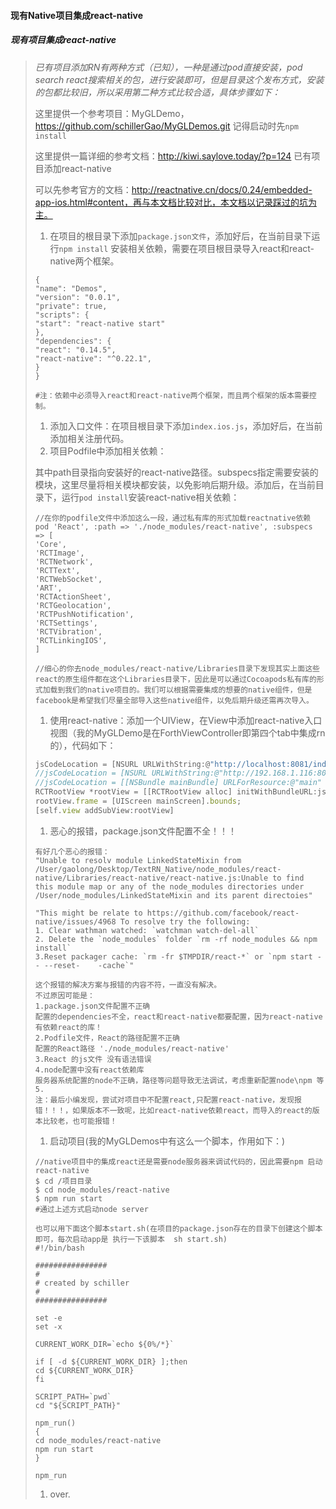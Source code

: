 #### 现有Native项目集成react-native

##### 现有项目集成react-native

> *已有项目添加RN有两种方式（已知），一种是通过pod直接安装，pod search react搜索相关的包，进行安装即可，但是目录这个发布方式，安装的包都比较旧，所以采用第二种方式比较合适，具体步骤如下：*
>
> 这里提供一个参考项目：MyGLDemo，https://github.com/schillerGao/MyGLDemos.git  记得启动时先`npm install`
>
> 这里提供一篇详细的参考文档：http://kiwi.saylove.today/?p=124 已有项目添加react-native
>
> 可以先参考官方的文档：http://reactnative.cn/docs/0.24/embedded-app-ios.html#content，再与本文档比较对比，本文档以记录踩过的坑为主。
>
> 1. 在项目的根目录下添加`package.json文件`，添加好后，在当前目录下运行`npm install` 安装相关依赖，需要在项目根目录导入react和react-native两个框架。
>
> ```shell
> {
> "name": "Demos",
> "version": "0.0.1",
> "private": true,
> "scripts": {
> "start": "react-native start"
> },
> "dependencies": {
> "react": "0.14.5", 
> "react-native": "^0.22.1",
> }
> }
>
> #注：依赖中必须导入react和react-native两个框架，而且两个框架的版本需要控制。
> ```
>
> 1. 添加入口文件：在项目根目录下添加`index.ios.js`，添加好后，在当前添加相关注册代码。
> 2. 项目Podfile中添加相关依赖：
>
> 其中path目录指向安装好的react-native路径。subspecs指定需要安装的模块，这里尽量将相关模块都安装，以免影响后期升级。添加后，在当前目录下，运行`pod install`安装react-native相关依赖：
>
> ```shell
> //在你的podfile文件中添加这么一段，通过私有库的形式加载reactnative依赖
> pod 'React', :path => './node_modules/react-native', :subspecs => [
> 'Core',
> 'RCTImage',
> 'RCTNetwork',
> 'RCTText',
> 'RCTWebSocket',
> 'ART',
> 'RCTActionSheet',
> 'RCTGeolocation',
> 'RCTPushNotification',
> 'RCTSettings',
> 'RCTVibration',
> 'RCTLinkingIOS',
> ]
>
> //细心的你去node_modules/react-native/Libraries目录下发现其实上面这些react的原生组件都在这个Libraries目录下，因此是可以通过Cocoapods私有库的形式加载到我们的native项目的。我们可以根据需要集成的想要的native组件，但是facebook是希望我们尽量全部导入这些native组件，以免后期升级还需再次导入。
> ```
>
> 1. 使用react-native：添加一个UIView，在View中添加react-native入口视图（我的MyGLDemo是在ForthViewController即第四个tab中集成rn的），代码如下：
>
> ```javascript
> jsCodeLocation = [NSURL URLWithString:@"http://localhost:8081/index.ios.bundle?platform=ios&dev=true"];
> //jsCodeLocation = [NSURL URLWithString:@"http://192.168.1.116:8081/index.ios.bundle?platform=ios&dev=false"];
> //jsCodeLocation = [[NSBundle mainBundle] URLForResource:@"main" withExtension:@"jsbundle"];
> RCTRootView *rootView = [[RCTRootView alloc] initWithBundleURL:jsCodeLocation                                                    moduleName:@"XTMedic"                                  initialProperties:@{@"classname": classname}  launchOptions:nil];
> rootView.frame = [UIScreen mainScreen].bounds;
> [self.view addSubView:rootView]
> ```
>
> 1. 恶心的报错，package.json文件配置不全！！！
>
> ```shell
> 有好几个恶心的报错：
> "Unable to resolv module LinkedStateMixin from /User/gaolong/Desktop/TextRN_Native/node_modules/react-native/Libraries/react-native/react-native.js:Unable to find this module map or any of the node_modules directories under /User/node_modules/LinkedStateMixin and its parent directoies"
>
> "This might be relate to https://github.com/facebook/react-native/issues/4968 To resolve try the following: 
> 1. Clear wathman watched: `watchman watch-del-all`
> 2. Delete the `node_modules` folder `rm -rf node_modules && npm install`
> 3.Reset packager cache: `rm -fr $TMPDIR/react-*` or `npm start -- --reset-    -cache`"
>
> 这个报错的解决方案与报错的内容不符，一直没有解决。
> 不过原因可能是：
> 1.package.json文件配置不正确
> 配置的dependencies不全，react和react-native都要配置，因为react-native有依赖react的库！
> 2.Podfile文件，React的路径配置不正确
> 配置的React路径 './node_modules/react-native'
> 3.React 的js文件 没有语法错误
> 4.node配置中没有react依赖库
> 服务器系统配置的node不正确，路径等问题导致无法调试，考虑重新配置node\npm 等
> 5.
> 注：最后小编发现，尝试对项目中不配置react,只配置react-native，发现报错！！！，如果版本不一致呢，比如react-native依赖react，而导入的react的版本比较老，也可能报错！
> ```
>
> 1. 启动项目(我的MyGLDemos中有这么一个脚本，作用如下：)
>
> ```shell
> //native项目中的集成react还是需要node服务器来调试代码的，因此需要npm 启动react-native
> $ cd /项目目录
> $ cd node_modules/react-native
> $ npm run start 
> #通过上述方式启动node server
>
> 也可以用下面这个脚本start.sh(在项目的package.json存在的目录下创建这个脚本即可，每次启动app是 执行一下该脚本  sh start.sh)
> #!/bin/bash
>
> ################
> #
> # created by schiller
> #
> ################
>
> set -e
> set -x
>
> CURRENT_WORK_DIR=`echo ${0%/*}`
>
> if [ -d ${CURRENT_WORK_DIR} ];then
> cd ${CURRENT_WORK_DIR}
> fi
>
> SCRIPT_PATH=`pwd`
> cd "${SCRIPT_PATH}"
>
> npm_run()
> {
> cd node_modules/react-native
> npm run start
> }
>
> npm_run
> ```
>
> 1. over.

#### 